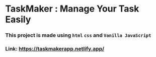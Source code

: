 # TaskMaker : Manage Your Task Easily

### This project is made using `html` `css` and `Vanilla JavaScript`

### Link: https://taskmakerapp.netlify.app/
